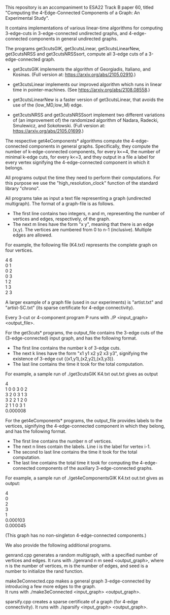 This repository is an accompaniment to ESA22 Track B paper 60, titled "Computing the 4-Edge-Connected Components of a Graph: An Experimental Study".

It contains implementations of various linear-time algorithms for computing 3-edge-cuts in 3-edge-connected undirected graphs, and 4-edge-connected components in general undirected graphs.

The programs get3cutsGIK, get3cutsLinear, get3cutsLinearNew, get3cutsNRSS and get3cutsNRSSsort, compute all 3-edge cuts of a 3-edge-connected graph.

 * get3cutsGIK implements the algorithm of Georgiadis, Italiano, and Kosinas. (Full version at: https://arxiv.org/abs/2105.02910.)

 * get3cutsLinear implements our improved algorithm which runs in linear time in pointer-machines. (See https://arxiv.org/abs/2108.08558.)
 
 * get3cutsLinearNew is a faster version of get3cutsLinear, that avoids the use of the (low_MD,low_M) edge.

 * get3cutsNRSS and get3cutsNRSSsort implement two different variations of (an improvement of) the randomized algorithm of Nadara, Radecki, Smulewicz, and Sokołowski. (Full version at: https://arxiv.org/abs/2105.01699.) 

The respective get4eComponents* algorithms compute the 4-edge-connected components in general graphs. Specifically, they compute the number of k-edge-connected components, for every k<=4, the number of minimal k-edge cuts, for every k<=3, and they output in a file a label for every vertex signifying the 4-edge-connected component in which it belongs.

All programs output the time they need to perform their computations. For this purpose we use the "high_resolution_clock" function of the standard library "chrono".

All programs take as input a text file representing a graph (undirected multigraph).
The format of a graph-file is as follows.
 * The first line contains two integers, n and m, representing the number of vertices and edges, respectively, of the graph.
 * The next m lines have the form "x y", meaning that there is an edge (x,y).
The vertices are numbered from 0 to n-1 (inclusive).
Multiple edges are allowed.

For example, the following file (K4.txt) represents the complete graph on four vertices.

4 6  
0 1  
0 2  
0 3  
1 2  
1 3  
2 3  

A larger example of a graph file (used in our experiments) is "artist.txt" and "artist-SC.txt" (its sparse certificate for 4-edge connectivity).

Every 3-cut or 4-component program P runs with ./P <input_graph> <output_file>.

For the get3cuts* programs, the output_file contains the 3-edge cuts of the (3-edge-connected) input graph, and has the following format.
  * The first line contains the number k of 3-edge cuts.
  * The next k lines have the form "x1 y1 x2 y2 x3 y3", signifying the existence of 3-edge cut {(x1,y1),(x2,y2),(x3,y3)}.
  * The last line contains the time it took for the total computation.

For example, a sample run of ./get3cutsGIK K4.txt out.txt gives as output

4  
1 0 0 3 0 2  
3 2 0 3 1 3  
3 2 2 1 2 0  
2 1 1 0 3 1  
0.000008


For the get4eComponents* programs, the output_file provides labels to the vertices, signifying the 4-edge-connected component in which they belong, and has the following format.
  * The first line contains the number n of vertices.
  * The next n lines contain the labels. Line i is the label for vertex i-1.
  * The second to last line contains the time it took for the total computation.
  * The last line contains the total time it took for computing the 4-edge-connected components of the auxiliary 3-edge-connected graphs.

For example, a sample run of ./get4eComponentsGIK K4.txt out.txt gives as output:

4  
0  
2  
3  
1  
0.000103  
0.000045

(This graph has no non-singleton 4-edge-connected components.)


We also provide the following additional programs.

genrand.cpp generates a random multigraph, with a specified number of vertices and edges.
It runs with ./genrand n m seed <output_graph>, where n is the number of vertices, m is the number of edges, and seed is a number to initialize the rand function.

make3eConnected.cpp makes a general graph 3-edge-connected by introducing a few more edges to the graph.  
It runs with ./make3eConnected <input_graph> <output_graph>.

sparsify.cpp creates a sparse certificate of a graph (for 4-edge connectivity). It runs with ./sparsify <input_graph> <output_graph>.

